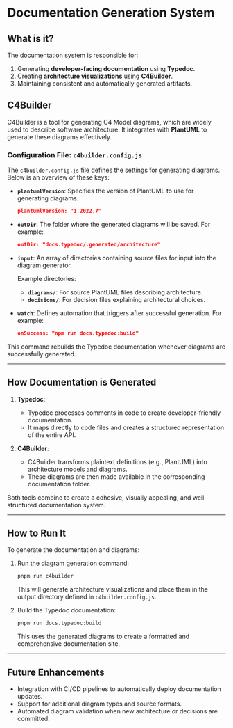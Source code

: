 # **Documentation Generation System**

## What is it?

The documentation system is responsible for:

1. Generating **developer-facing documentation** using **Typedoc**.
2. Creating **architecture visualizations** using **C4Builder**.
3. Maintaining consistent and automatically generated artifacts.

## **C4Builder**

C4Builder is a tool for generating C4 Model diagrams, which are widely used to describe software architecture. It
integrates with **PlantUML** to generate these diagrams effectively.

### **Configuration File: `c4builder.config.js`**

The `c4builder.config.js` file defines the settings for generating diagrams. Below is an overview of these keys:

- **`plantumlVersion`**:
  Specifies the version of PlantUML to use for generating diagrams.

  ```json
  plantumlVersion: "1.2022.7"
  ```

- **`outDir`**:
  The folder where the generated diagrams will be saved. For example:

  ```json
  outDir: "docs.typedoc/.generated/architecture"
  ```

- **`input`**:
  An array of directories containing source files for input into the diagram generator.

  Example directories:
    - **`diagrams/`**: For source PlantUML files describing architecture.
    - **`decisions/`**: For decision files explaining architectural choices.

- **`watch`**:
  Defines automation that triggers after successful generation. For example:

  ```json
  onSuccess: "npm run docs.typedoc:build"
  ```

This command rebuilds the Typedoc documentation whenever diagrams are successfully generated.

---

## **How Documentation is Generated**

1. **Typedoc**:
    - Typedoc processes comments in code to create developer-friendly documentation.
    - It maps directly to code files and creates a structured representation of the entire API.

2. **C4Builder**:
    - C4Builder transforms plaintext definitions (e.g., PlantUML) into architecture models and diagrams.
    - These diagrams are then made available in the corresponding documentation folder.

Both tools combine to create a cohesive, visually appealing, and well-structured documentation system.

---

## **How to Run It**

To generate the documentation and diagrams:

1. Run the diagram generation command:
   ```sh
   pnpm run c4builder
   ```
   This will generate architecture visualizations and place them in the output directory defined in
   `c4builder.config.js`.

2. Build the Typedoc documentation:
   ```sh
   pnpm run docs.typedoc:build
   ```
   This uses the generated diagrams to create a formatted and comprehensive documentation site.

---

## **Future Enhancements**

- Integration with CI/CD pipelines to automatically deploy documentation updates.
- Support for additional diagram types and source formats.
- Automated diagram validation when new architecture or decisions are committed.